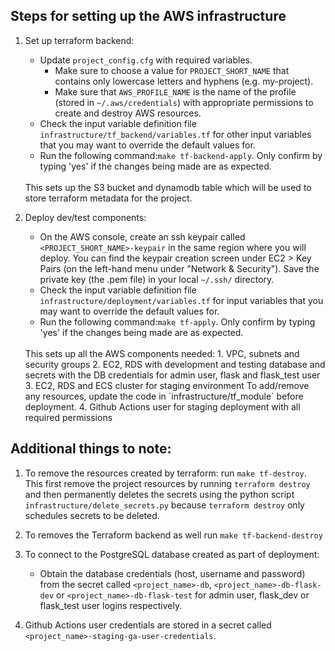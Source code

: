 ## Steps for setting up the AWS infrastructure
1. Set up terraform backend:
    - Update `project_config.cfg` with required variables.
      - Make sure to choose a value for `PROJECT_SHORT_NAME` that contains only lowercase letters and hyphens (e.g. my-project).
      - Make sure that `AWS_PROFILE_NAME` is the name of the profile (stored in `~/.aws/credentials`) with appropriate permissions to create and destroy AWS resources.
    - Check the input variable definition file `infrastructure/tf_backend/variables.tf` for other input variables that you may want to override the default values for. 
    - Run the following command:`make tf-backend-apply`. Only confirm by typing 'yes' if the changes being made are as expected.
	<br/>
   This sets up the S3 bucket and dynamodb table which will be used to store terraform metadata for the project.

2. Deploy dev/test components:
	- On the AWS console, create an ssh keypair called `<PROJECT_SHORT_NAME>-keypair` in the same region where you will deploy. You can find the keypair creation screen under EC2 > Key Pairs (on the left-hand menu under "Network & Security"). Save the private key (the .pem file) in your local `~/.ssh/` directory.
	- Check the input variable definition file `infrastructure/deployment/variables.tf` for input variables that you may want to override the default values for. 
	- Run the following command:`make tf-apply`. Only confirm by typing 'yes' if the changes being made are as expected.
	<br/>
	This sets up all the AWS components needed: 
	1. VPC, subnets and security groups 
	2. EC2, RDS with development and testing database and secrets with the DB credentials for admin user, flask and flask_test user
	3. EC2, RDS and ECS cluster for staging environment
	To add/remove any resources, update the code in `infrastructure/tf_module` before deployment. 
	4. Github Actions user for staging deployment with all required permissions


## Additional things to note:
1. To remove the resources created by terraform: run `make tf-destroy`. This first remove the project resources by running `terraform destroy` and then permanently deletes the secrets using the python script `infrastructure/delete_secrets.py` because `terraform destroy` only schedules secrets to be deleted.

2. To removes the Terraform backend as well run `make tf-backend-destroy` 

3. To connect to the PostgreSQL database created as part of deployment:
	- Obtain the database credentials (host, username and password) from the secret called `<project_name>-db`, `<project_name>-db-flask-dev` or `<project_name>-db-flask-test` for admin user, flask_dev or flask_test user logins respectively.

4. Github Actions user credentials are stored in a secret called `<project_name>-staging-ga-user-credentials`.
 